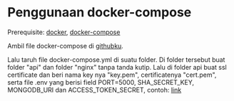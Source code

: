 # Penggunaan docker-compose

Prerequisite: [docker](https://www.docker.com/), [docker-compose](https://docs.docker.com/compose/)

Ambil file docker-compose di [githubku](https://github.com/LordRonz/b201_baktilab/blob/main/js_webserver/docker-compose.yml).

Lalu taruh file docker-compose.yml di suatu folder. Di folder tersebut buat folder "api" dan folder "nginx" tanpa tanda kutip. Lalu di folder api buat ssl certificate dan beri nama key nya "key.pem", certificatenya "cert.pem", serta file .env yang berisi field PORT=5000, SHA_SECRET_KEY, MONGODB_URI dan ACCESS_TOKEN_SECRET, contoh: [link]()

